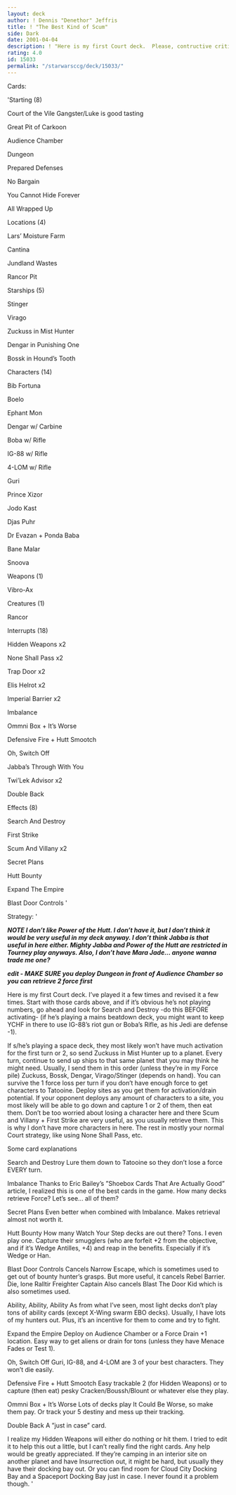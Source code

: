 ```yaml
---
layout: deck
author: ! Dennis "Denethor" Jeffris
title: ! "The Best Kind of Scum"
side: Dark
date: 2001-04-04
description: ! "Here is my first Court deck.  Please, contructive criticism.  Thanks."
rating: 4.0
id: 15033
permalink: "/starwarsccg/deck/15033/"
---
```

Cards: 

'Starting (8)


Court of the Vile Gangster/Luke is good tasting

Great Pit of Carkoon

Audience Chamber

Dungeon

Prepared Defenses

No Bargain

You Cannot Hide Forever

All Wrapped Up


Locations (4)


Lars’ Moisture Farm

Cantina

Jundland Wastes

Rancor Pit


Starships (5)


Stinger

Virago

Zuckuss in Mist Hunter

Dengar in Punishing One

Bossk in Hound’s Tooth


Characters (14)


Bib Fortuna

Boelo

Ephant Mon

Dengar w/ Carbine

Boba w/ Rifle

IG-88 w/ Rifle

4-LOM w/ Rifle

Guri

Prince Xizor

Jodo Kast

Djas Puhr

Dr Evazan + Ponda Baba

Bane Malar

Snoova


Weapons (1)


Vibro-Ax


Creatures (1)


Rancor


Interrupts (18)


Hidden Weapons x2

None Shall Pass x2

Trap Door x2

Elis Helrot x2

Imperial Barrier x2

Imbalance

Ommni Box + It’s Worse

Defensive Fire + Hutt Smootch

Oh, Switch Off

Jabba’s Through With You

Twi’Lek Advisor x2

Double Back


Effects (8)


Search And Destroy

First Strike

Scum And Villany x2

Secret Plans

Hutt Bounty

Expand The Empire

Blast Door Controls '

Strategy: '

***NOTE  I don’t like Power of the Hutt.  I don’t have it, but I don’t think it would be very useful in my deck anyway.  I don’t think Jabba is that useful in here either.  Mighty Jabba and Power of the Hutt are restricted in Tourney play anyways.  Also, I don’t have Mara Jade... anyone wanna trade me one?***


***edit - MAKE SURE you deploy Dungeon in front of Audience Chamber so you can retrieve 2 force first***



Here is my first Court deck.  I’ve played it a few times and revised it a few times.  Start with those cards above, and if it’s obvious he’s not playing numbers, go ahead and look for Search and Destroy -do this BEFORE activating- (if he’s playing a mains beatdown deck, you might want to keep YCHF in there to use IG-88’s riot gun or Boba’s Rifle, as his Jedi are defense -1).


If s/he’s playing a space deck, they most likely won’t have much activation for the first turn or 2, so send Zuckuss in Mist Hunter up to a planet.  Every turn, continue to send up ships to that same planet that you may think he might need.  Usually, I send them in this order (unless they’re in my Force pile)  Zuckuss, Bossk, Dengar, Virago/Stinger (depends on hand).  You can survive the 1 force loss per turn if you don’t have enough force to get characters to Tatooine.  Deploy sites as you get them for activation/drain potential.  If your opponent deploys any amount of characters to a site, you most likely will be able to go down and capture 1 or 2 of them, then eat them.  Don’t be too worried about losing a character here and there Scum and Villany + First Strike are very useful, as you usually retrieve them.  This is why I don’t have more characters in here.  The rest in mostly your normal Court strategy, like using None Shall Pass, etc.


Some card explanations


Search and Destroy  Lure them down to Tatooine so they don’t lose a force EVERY turn.


Imbalance  Thanks to Eric Bailey’s ”Shoebox Cards That Are Actually Good” article, I realized this is one of the best cards in the game.  How many decks retrieve Force?  Let’s see... all of them?


Secret Plans  Even better when combined with Imbalance.  Makes retrieval almost not worth it.


Hutt Bounty  How many Watch Your Step decks are out there?  Tons.  I even play one.  Capture their smugglers (who are forfeit +2 from the objective, and if it’s Wedge Antilles, +4) and reap in the benefits.  Especially if it’s Wedge or Han.


Blast Door Controls  Cancels Narrow Escape, which is sometimes used to get out of bounty hunter’s grasps.  But more useful, it cancels Rebel Barrier.  Die, lone Ralltir Freighter Captain  Also cancels Blast The Door Kid  which is also sometimes used.


Ability, Ability, Ability  As from what I’ve seen, most light decks don’t play tons of ability cards (except X-Wing swarm EBO decks).  Usually, I have lots of my hunters out.  Plus, it’s an incentive for them to come and try to fight.


Expand the Empire  Deploy on Audience Chamber or a Force Drain +1 location.  Easy way to get aliens or drain for tons (unless they have Menace Fades or Test 1).


Oh, Switch Off  Guri, IG-88, and 4-LOM are 3 of your best characters.  They won’t die easily.


Defensive Fire + Hutt Smootch  Easy trackable 2 (for Hidden Weapons) or to capture (then eat) pesky Cracken/Boussh/Blount or whatever else they play.


Ommni Box + It’s Worse  Lots of decks play It Could Be Worse, so make them pay.  Or track your 5 destiny and mess up their tracking.


Double Back  A ”just in case” card.



I realize my Hidden Weapons will either do nothing or hit them.  I tried to edit it to help this out a little, but I can’t really find the right cards.  Any help would be greatly appreciated.  If they’re camping in an interior site on another planet and have Insurrection out, it might be hard, but usually they have their docking bay out.  Or you can find room for Cloud City Docking Bay and a Spaceport Docking Bay just in case.  I never found it a problem though.   '
